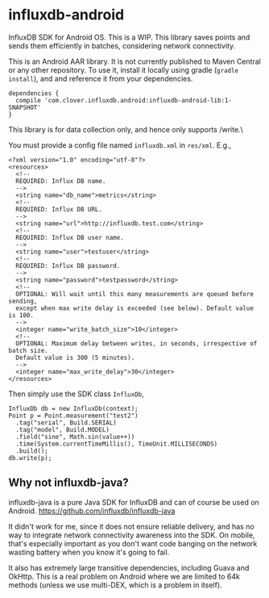 # influxdb-android
InfluxDB SDK for Android OS. This is a WIP. This library saves points and sends them efficiently in batches, considering network connectivity.

This is an Android AAR library. It is not currently published to Maven Central or any other repository. To use it, install it locally using gradle (`gradle install`), and and reference it from your dependencies. 

```
dependencies {
  compile 'com.clover.influxdb.android:influxdb-android-lib:1-SNAPSHOT'
}
```

This library is for data collection only, and hence only supports /write.\

You must provide a config file named `influxdb.xml` in `res/xml`. E.g.,

```
<?xml version="1.0" encoding="utf-8"?>
<resources>
  <!--
  REQUIRED: Influx DB name.
  -->
  <string name="db_name">metrics</string>
  <!--
  REQUIRED: Influx DB URL.
  -->
  <string name="url">http://influxdb.test.com</string>
  <!--
  REQUIRED: Influx DB user name.
  -->
  <string name="user">testuser</string>
  <!--
  REQUIRED: Influx DB password.
  -->
  <string name="password">testpassword</string>
  <!--
  OPTIONAL: Will wait until this many measurements are queued before sending,
  except when max write delay is exceeded (see below). Default value is 100.
  -->
  <integer name="write_batch_size">10</integer>
  <!--
  OPTIONAL: Maximum delay between writes, in seconds, irrespective of batch size.
  Default value is 300 (5 minutes).
  -->
  <integer name="max_write_delay">30</integer>
</resources>
```

Then simply use the SDK class `InfluxDb`,

```
InfluxDb db = new InfluxDb(context);
Point p = Point.measurement("test2")
  .tag("serial", Build.SERIAL)
  .tag("model", Build.MODEL)
  .field("sine", Math.sin(value++))
  .time(System.currentTimeMillis(), TimeUnit.MILLISECONDS)
  .build();
db.write(p);
```

## Why not influxdb-java?

influxdb-java is a pure Java SDK for InfluxDB and can of course be used on Android.
https://github.com/influxdb/influxdb-java

It didn't work for me, since it does not ensure reliable delivery, and has no way to integrate network connectivity awareness into the SDK. On mobile, that's expecially important as you don't want code banging on the network wasting battery when you know it's going to fail.

It also has extremely large transitive dependencies, including Guava and OkHttp. This is a real problem on Android where we are limited to 64k methods (unless we use multi-DEX, which is a problem in itself). 
